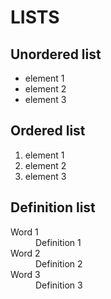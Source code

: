 <html>
	<head>
	</head>
	<body>
		<h1>LISTS</h1>
		<h2>Unordered list</h1>
		<ul>
			<li>element 1</li>
			<li>element 2</li>
			<li>element 3</li>
		</ul>
			<h2>Ordered list</h1>
		<ol>
			<li>element 1</li>
			<li>element 2</li>
			<li>element 3</li>
		</ol>
			<h2>Definition list</h1>
		<dl>
			<dt>Word 1</dt>
			<dd>Definition 1</dd>
			<dt>Word 2</dt>
			<dd>Definition 2</dd>
			<dt>Word 3</dt>
			<dd>Definition 3</dd>
		</dl>
	</body>
</html>
